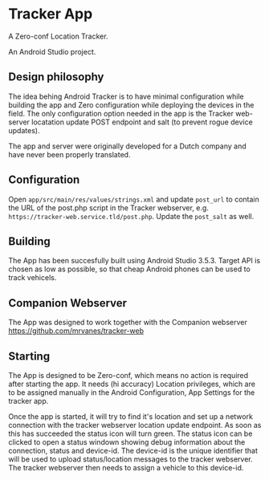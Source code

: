 # Tracker App

A Zero-conf Location Tracker.

An Android Studio project.

## Design philosophy

The idea behing Android Tracker is to have minimal configuration while building the app and Zero configuration while deploying the devices in the field. The only configuration option needed in the app is the Tracker web-server locatation update POST endpoint and salt (to prevent rogue device updates).

The app and server were originally developed for a Dutch company and have never been properly translated.

## Configuration

Open ```app/src/main/res/values/strings.xml``` and update ```post_url``` to contain the URL of the post.php script in the Tracker webserver, e.g. ```https://tracker-web.service.tld/post.php```. Update the ```post_salt``` as well.

## Building

The App has been succesfully built using Android Studio 3.5.3. Target API is chosen as low as possible, so that cheap Android phones can be used to track vehicels.

## Companion Webserver

The App was designed to work together with the Companion webserver https://github.com/mrvanes/tracker-web

## Starting

The App is designed to be Zero-conf, which means no action is required after starting the app. It needs (hi accuracy) Location privileges, which are to be assigned manually in the Android Configuration, App Settings for the tracker app.

Once the app is started, it will try to find it's location and set up a network connection with the tracker webserver location update endpoint. As soon as this has succeeded the status icon will turn green. The status icon can be clicked to open a status windown showing debug information about the connection, status and device-id. The device-id is the unique identifier that will be used to upload status/location messages to the tracker webserver. The tracker webserver then needs to assign a vehicle to this device-id.


